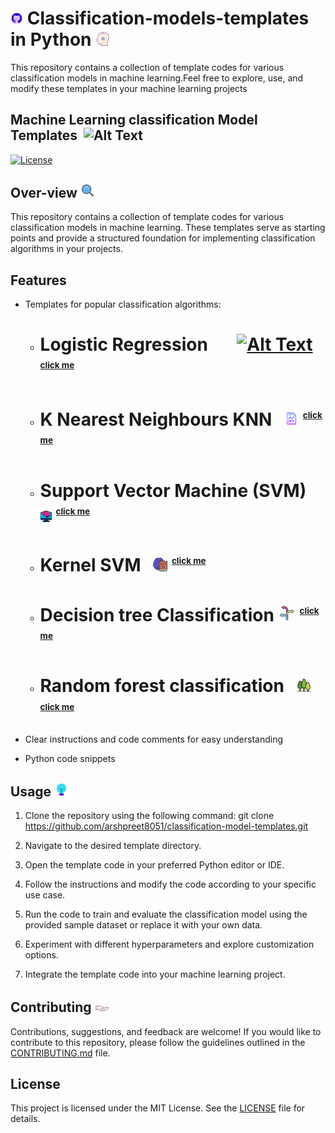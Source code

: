 # <img src="images/icons_github.gif" alt="Alt Text" width="4%">  Classification-models-templates in Python  <img src="images/mind_map.gif" alt="Alt Text" width="4.5%">
This repository contains a collection of template codes for various classification models in machine learning.Feel free to explore, use, and modify these templates in your machine learning projects
## Machine Learning classification Model Templates &nbsp;<img src="images/ml_gif.gif" alt="Alt Text" width="4.5%">

[![License](https://img.shields.io/badge/license-MIT-blue.svg)](LICENSE)

## Over-view <img src="images/overview.gif" alt="Alt Text" width="4.5%">
This repository contains a collection of template codes for various classification models in machine learning. These templates serve as starting points and provide a structured foundation for implementing classification algorithms in your projects.

## Features
- Templates for popular classification algorithms:
   - # Logistic Regression &nbsp;&nbsp;&nbsp;&nbsp;&nbsp; [<img src="images/linear_classification.png" alt="Alt Text" width="5%">](Linear_classification.py) <sup><sub><sup>[<span style="font-size: smaller;">click me</span>](Linear_classification.py)</sup></sub></sup>
    - # K Nearest Neighbours KNN  &nbsp; [<img src="images/graphj_report.png" alt="Alt Text" width="5%">](Multiple_classification.py) <sup><sub><sup>[<span style="font-size: smaller;">click me</span>](Multiple_classification.py)</sup></sub></sup>
    - # Support Vector Machine (SVM) &nbsp; [<img src="images/ml_icon.png" alt="Alt Text" width="4%">](Polynomial_classification.py) <sup><sub><sup>[<span style="font-size: smaller;">click me</span>](Polynomial_classification.py)</sup></sub></sup>
    - #  Kernel SVM  &nbsp; [<img src="images/brain_book.png" alt="Alt Text" width="5%">](Support_vector_classification.py) <sup><sub><sup>[<span style="font-size: smaller;">click me</span>](Support_vector_classification.py)</sup></sub></sup>
    - # Decision tree Classification [<img src="images/decision.png" alt="Alt Text" width="6%">](Decision_tree_classification.py) <sup><sub><sup>[<span style="font-size: smaller;">click me</span>](Decision_tree_classification.py)</sup></sub></sup>
    - # Random forest classification  &nbsp; [<img src="images/forest.png" alt="Alt Text" width="5%">](Random_forest.py) <sup><sub><sup>[<span style="font-size: smaller;">click me</span>](Random_forest.py)</sup></sub></sup>

    
- Clear instructions and code comments for easy understanding
- Python code snippets

## Usage <img src="images/usage.gif" alt="Alt Text" width="4.5%">
1. Clone the repository using the following command: git clone https://github.com/arshpreet8051/classification-model-templates.git

2. Navigate to the desired template directory.

3. Open the template code in your preferred Python editor or IDE.

4. Follow the instructions and modify the code according to your specific use case.

5. Run the code to train and evaluate the classification model using the provided sample dataset or replace it with your own data.

6. Experiment with different hyperparameters and explore customization options.

7. Integrate the template code into your machine learning project.

## Contributing <img src="images/contribute.gif" alt="Alt Text" width="4.5%">
Contributions, suggestions, and feedback are welcome! If you would like to contribute to this repository, please follow the guidelines outlined in the [CONTRIBUTING.md](CONTRIBUTING.md) file.

## License
This project is licensed under the MIT License. See the [LICENSE](LICENSE) file for details.



